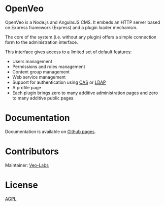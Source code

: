 # OpenVeo

OpenVeo is a Node.js and AngularJS CMS. It embeds an HTTP server based on Express framework (Express) and a plugin loader mechanism.

The core of the system (i.e. without any plugin) offers a simple connection form to the administration interface.

This interface gives access to a limited set of default features:

- Users management
- Permissions and roles management
- Content group management
- Web service management
- Support for authentication using [CAS](https://www.apereo.org/projects/cas) or [LDAP](https://en.wikipedia.org/wiki/Lightweight_Directory_Access_Protocol)
- A profile page
- Each plugin brings zero to many additive administration pages and zero to many additive public pages

# Documentation

Documentation is available on [Github pages](http://veo-labs.github.io/openveo-core/6.0.0/index.html).

# Contributors

Maintainer: [Veo-Labs](http://www.veo-labs.com/)

# License

[AGPL](http://www.gnu.org/licenses/agpl-3.0.en.html)
